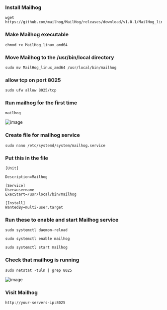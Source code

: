 ### Install Mailhog
```
wget https://github.com/mailhog/MailHog/releases/download/v1.0.1/MailHog_linux_amd64
```
### Make Mailhog executable
```
chmod +x MailHog_linux_amd64
```
### Move Mailhog to the /usr/bin/local directory
```
sudo mv MailHog_linux_amd64 /usr/local/bin/mailhog
```
### allow tcp on port 8025
```
sudo ufw allow 8025/tcp
```
### Run mailhog for the first time
```
mailhog
```
![image](https://github.com/cdawg3/Virtual-Machine-Handbook/assets/99144314/2b42730b-5e36-4cc4-80c7-c47ba1dd54e9)

### Create file for mailhog service

```
sudo nano /etc/systemd/system/mailhog.service
```
### Put this in the file
```
[Unit]

Description=Mailhog

[Service]
User=username
ExecStart=/usr/local/bin/mailhog

[Install]
WantedBy=multi-user.target
```
### Run these to enable and start Mailhog service
```
sudo systemctl daemon-reload
```

```
sudo systemctl enable mailhog
```

```
sudo systemctl start mailhog
```
### Check that mailhog is running
```
sudo netstat -tuln | grep 8025
```
![image](https://github.com/cdawg3/Virtual-Machine-Handbook/assets/99144314/c932d8f2-9d33-4a6d-ab09-31b1f1de0abb)

### Visit Mailhog
```
http://your-servers-ip:8025
```
